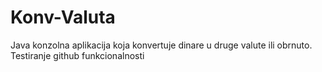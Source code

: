 # Konv-Valuta
Java konzolna aplikacija koja konvertuje dinare u druge valute ili obrnuto. Testiranje github funkcionalnosti
